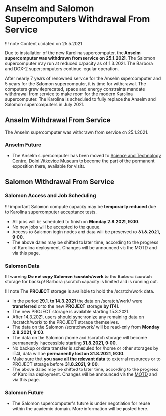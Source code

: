 # Anselm and Salomon Supercomputers Withdrawal From Service

!!! note
    Content updated on 25.5.2021

Due to installation of the new Karolina supercomputer, the **Anselm supercomputer was withdrawn from service on 25.1.2021**. The Salomon supercomputer may run at reduced capacity as of 1.3.2021. The Barbora and DGX-2 supercomputers continue regular operation.

After nearly 7 years of renowned service for the Anselm supercomputer and 5 years for the Salomon supercomputer, it is time for withdrawal. The computers grew deprecated, space and energy constraints mandate withdrawal from service to make room for the modern Karolina supercomputer. The Karolina is scheduled to fully replace the Anselm and Salomon supercomputers in July 2021.

## Anselm Withdrawal From Service

The Anselm supercomputer was withdrawn from service on 25.1.2021.

### Anselm Future

- The Anselm supercomputer has been moved to [Science and Technology Centre][3], [Dolni Vitkovice Museum][4] to become the part of the permanent exposition there, available for visits.

## Salomon Withdrawal From Service

### Salomon Access and Job Scheduling

!!! important
    Salomon compute capacity may be **temporarily reduced** due to Karolina supercomputer acceptance tests.

- All jobs will be scheduled to finish on **Monday 2.8.2021, 9:00**.
- No new jobs will be accepted to the queue.
- Access to Salomon login nodes and data will be preserved to **31.8.2021, 9:00**.
- The above dates may be shifted to later time, according to the progress of Karolina deployment. Changes will be announced via the MOTD and via this page.

### Salomon Data

!!! warning
    **Do not copy Salomon /scratch/work** to the Barbora /scratch storage for backup!
    Barbora /scratch capacity is limited and is running out.

!!! note
    The **PROJECT** storage is available to hold the /scratch/work data.

- In the period **29.1. to 14.3.2021** the data on /scratch/work/ were **transferred** onto the new **PROJECT** storage **by IT4I**.
- The new PROJECT storage is available starting 15.3.2021.
- After 14.3.2021, users should synchronize any remaining data on /scratch/work/ to the PROJECT storage themselves.
- The data on the Salomon /scratch/work/ will be read-only from **Monday 2.8.2021, 9:00**.
- The data on the Salomon /home and /scratch storage will become permanently inaccessible starting **31.8.2021, 9:00**.
- No backup or data transfer is scheduled for /home or other storages by IT4I, data will be **permanently lost on 31.8.2021, 9:00**.
- Make sure that **you [save all the relevant data][2]** to external resources or to PROJECT storage before  **31.8.2021, 9:00**.
- The above dates may be shifted to later time, according to the progress of Karolina deployment. Changes will be announced via the [MOTD][5] and via this page.

### Salomon Future

- The Salomon supercomputer's future is under negotiation for reuse within the academic domain. More information will be posted here.

[1]: anselm/storage.md#cesnet-data-storage
[2]: salomon/storage.md#cesnet-data-storage
[3]: https://www.dolnivitkovice.cz/en/science-and-technology-centre/
[4]: https://www.dolnivitkovice.cz/en/
[5]: https://www.it4i.cz/pro-uzivatele/message-of-the-day
